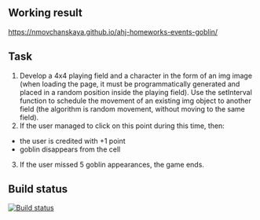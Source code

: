 ## Working result
https://nmovchanskaya.github.io/ahj-homeworks-events-goblin/

## Task
1. Develop a 4x4 playing field and a character in the form of an img image (when loading the page, it must be programmatically generated and placed in a random position inside the playing field). Use the setInterval function to schedule the movement of an existing img object to another field (the algorithm is random movement, without moving to the same field).
2. If the user managed to click on this point during this time, then:
- the user is credited with +1 point
- goblin disappears from the cell
3. If the user missed 5 goblin appearances, the game ends.

## Build status

[![Build status](https://ci.appveyor.com/api/projects/status/3iaaf00pwcd7c72q?svg=true)](https://ci.appveyor.com/project/nmovchanskaya/ahj-homeworks-events-goblin)

